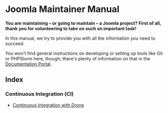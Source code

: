 # Joomla Maintainer Manual

**You are maintaining – or going to maintain – a Joomla project?
First of all, thank you for volunteering to take on such an important task!**

In this manual, we try to provide you with all the information you need to succeed.

You won't find general instructions on developing or setting up tools like Git or PHPStorm here, though; there's plenty
of information on that in the [Documentation Portal](https://docs.joomla.org/Portal:Joomla!_Code_Contributors/en).

## Index

### Continuous Integration (CI)

* [Continuous Integration with Drone](docs/drone-ci.md)

